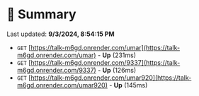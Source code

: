 # 📖 Summary
Last updated: **9/3/2024, 8:54:15 PM**

- `GET` [https://talk-m6gd.onrender.com/umar](https://talk-m6gd.onrender.com/umar) - **Up** (231ms)
- `GET` [https://talk-m6gd.onrender.com/9337](https://talk-m6gd.onrender.com/9337) - **Up** (126ms)
- `GET` [https://talk-m6gd.onrender.com/umar920](https://talk-m6gd.onrender.com/umar920) - **Up** (145ms)
